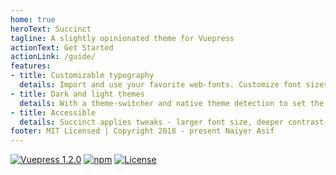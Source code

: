 ```yaml
---
home: true
heroText: Succinct
tagline: A slightly opinionated theme for Vuepress
actionText: Get Started
actionLink: /guide/
features:
- title: Customizable typography
  details: Import and use your favorite web-fonts. Customize font sizes and text-adjustment for body text. 
- title: Dark and light themes
  details: With a theme-switcher and native theme detection to set the theme automatically as per the user preference.
- title: Accessible
  details: Succinct applies tweaks - larger font size, deeper contrast, better legibility preferences - to improve the readability.
footer: MIT Licensed | Copyright 2018 - present Naiyer Asif
---
```


[![Vuepress 1.2.0](https://img.shields.io/badge/vuepress-1.2.0-blue.svg)](https://github.com/vuejs/vuepress)
[![npm](https://img.shields.io/npm/v/vuepress-theme-succinct)](https://www.npmjs.com/package/vuepress-theme-succinct)
[![License](https://img.shields.io/badge/license-MIT-green.svg)](./LICENSE)
